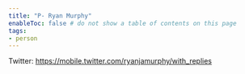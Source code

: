 ```yaml
---
title: "P- Ryan Murphy"
enableToc: false # do not show a table of contents on this page
tags:
- person
---
```

Twitter: https://mobile.twitter.com/ryanjamurphy/with_replies